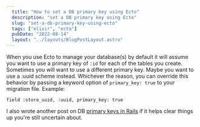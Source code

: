 ```yaml
---
  title: "How to set a DB primary key using Ecto"
  description: "set a DB primary key using Ecto"
  slug: "set-a-db-primary-key-using-ecto"
  tags: ["elixir", "ecto"]
  pubDate: "2022-08-14"
  layout: "../layouts/BlogPostLayout.astro"
---
```


When you use Ecto to manage your database(s) by default it will assume you want to use a primary key of `:id` for each of the tables you create.
Sometimes you will want to use a different primary key. Maybe you want to use a :uuid scheme instead. Whichever the reason, you can override this behavior by passing a keyword option of `primary_key: true` to your migration file. Example:

```
field :store_uuid, :uuid, primary_key: true 
```

I also wrote another post on DB [primary keys in Rails](https://tinytechtuts.com/2021-creating-a-table-with-different-primary-key-rails) if it helps clear things up you're still uncertain about.
